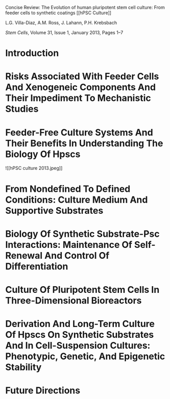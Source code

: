 Concise Review: The Evolution of human pluripotent stem cell culture: From feeder cells to synthetic coatings 
[[hPSC Culture]]

L.G. Villa-Diaz, A.M. Ross, J. Lahann, P.H. Krebsbach

_Stem Cells_, Volume 31, Issue 1, January 2013, Pages 1–7

# Introduction

# Risks Associated With Feeder Cells And Xenogeneic Components And Their Impediment To Mechanistic Studies

# Feeder-Free Culture Systems And Their Benefits In Understanding The Biology Of Hpscs

![[hPSC culture 2013.jpeg]]
# From Nondefined To Defined Conditions: Culture Medium And Supportive Substrates

# Biology Of Synthetic Substrate-Psc Interactions: Maintenance Of Self-Renewal And Control Of Differentiation

# Culture Of Pluripotent Stem Cells In Three-Dimensional Bioreactors

# Derivation And Long-Term Culture Of Hpscs On Synthetic Substrates And In Cell-Suspension Cultures: Phenotypic, Genetic, And Epigenetic Stability

# Future Directions